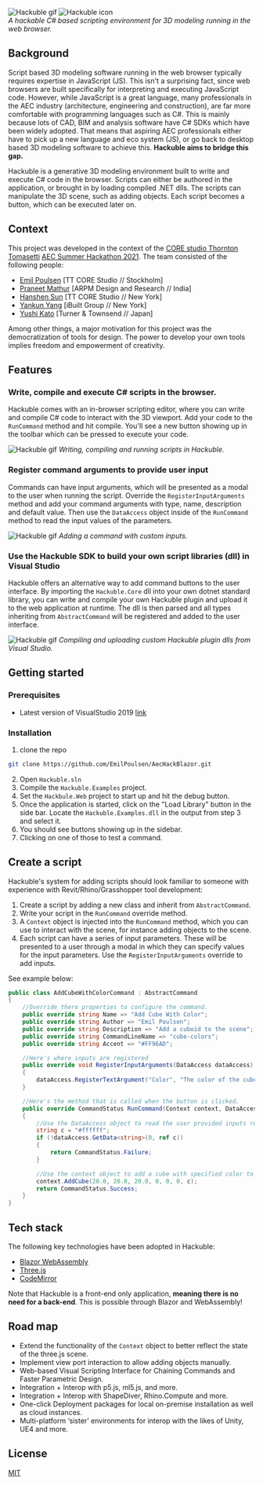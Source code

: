 ![Hackuble gif](Resources/hackuble.gif) ![Hackuble icon](src/Hackuble.Web/wwwroot/icon.png)  
*A hackable C# based scripting environment for 3D modeling running in the web browser.* 

## Background
Script based 3D modeling software running in the web browser typically requires expertise in JavaScript (JS). This isn't a surprising fact, since web browsers are built specifically for interpreting and executing JavaScript code. However, while JavaScript is a great language, many professionals in the AEC industry (architecture, engineering and construction), are far more comfortable with programming languages such as C#. This is mainly because lots of CAD, BIM and analysis software have C# SDKs which have been widely adopted. That means that aspiring AEC professionals either have to pick up a new language and eco system (JS), or go back to desktop based 3D modeling software to achieve this. **Hackuble aims to bridge this gap.**

Hackuble is a generative 3D modeling environment built to write and execute C# code in the browser. Scripts can either be authored in the application, or brought in by loading compiled .NET dlls. The scripts can manipulate the 3D scene, such as adding objects. Each script becomes a button, which can be executed later on.

## Context
This project was developed in the context of the [CORE studio Thornton Tomasetti](http://core.thorntontomasetti.com/) [AEC Summer Hackathon 2021](https://www.aectech.us/). The team consisted of the following people:
- [Emil Poulsen](https://github.com/EmilPoulsen) [TT CORE Studio // Stockholm]
- [Praneet Mathur](https://github.com/pm-Architect) [ARPM Design and Research // India]
- [Hanshen Sun](https://github.com/hanshenSun) [TT CORE Studio // New York]
- [Yankun Yang](https://github.com/simpleSketche) [iBuilt Group // New York]
- [Yushi Kato](https://github.com/YKato521) [Turner & Townsend // Japan]

Among other things, a major motivation for this project was the democratization of tools for design. The power to develop your own tools implies freedom and empowerment of creativity.

## Features

### Write, compile and execute C# scripts in the browser.
Hackuble comes with an in-browser scripting editor, where you can write and compile C# code to interact with the 3D viewport. Add your code to the `RunCommand` method and hit compile. You'll see a new button showing up in the toolbar which can be pressed to execute your code.

![Hackuble gif](gifs/hackuble-01-write-commands.gif)
*Writing, compiling and running scripts in Hackuble.*

### Register command arguments to provide user input
Commands can have input arguments, which will be presented as a modal to the user when running the script. Override the `RegisterInputArguments` method and add your command arguments with type, name, description and default value. Then use the `DataAccess` object inside of the `RunCommand` method to read the input values of the parameters.  

![Hackuble gif](gifs/hackuble-02-input-parameters.gif)
*Adding a command with custom inputs.*

### Use the Hackuble SDK to build your own script libraries (dll) in Visual Studio
Hackuble offers an alternative way to add command buttons to the user interface. By importing the `Hackuble.Core` dll into your own dotnet standard library, you can write and compile your own Hackuble plugin and upload it to the web application at runtime. The dll is then parsed and all types inheriting from `AbstractCommand` will be registered and added to the user interface.  

![Hackuble gif](gifs/hackuble-03-compile-plugin.gif)
*Compiling and uploading custom Hackuble plugin dlls from Visual Studio.*

## Getting started
### Prerequisites
* Latest version of VisualStudio 2019 [link](https://visualstudio.microsoft.com/downloads/)

### Installation
1. clone the repo

```sh
git clone https://github.com/EmilPoulsen/AecHackBlazor.git
```

2. Open `Hackuble.sln`
3. Compile the `Hackuble.Examples` project.
4. Set the `Hackbule.Web` project to start up and hit the debug button.
5. Once the application is started, click on the "Load Library" button in the side bar. Locate the `Hackuble.Examples.dll` in the output from step 3 and select it.
6. You should see buttons showing up in the sidebar.
7. Clicking on one of those to test a command.

## Create a script
Hackuble's system for adding scripts should look familiar to someone with experience with Revit/Rhino/Grasshopper tool development:

1. Create a script by adding a new class and inherit from `AbstractCommand`.
2. Write your script in the `RunCommand` override method.
3. A `Context` object is injected into the `RunCommand` method, which you can use to interact with the scene, for instance adding objects to the scene. 
4. Each script can have a series of input parameters. These will be presented to a user through a modal in which they can specify values for the input parameters. Use the `RegisterInputArguments` override to add inputs.

See example below:
```csharp
public class AddCubeWithColorCommand : AbstractCommand
{
    //Override there properties to configure the command.
    public override string Name => "Add Cube With Color";
    public override string Author => "Emil Poulsen";
    public override string Description => "Add a cuboid to the scene";
    public override string CommandLineName => "cube-colors";
    public override string Accent => "#FF96AD";

    //Here's where inputs are registered
    public override void RegisterInputArguments(DataAccess dataAccess)
    {
        dataAccess.RegisterTextArgument("Color", "The color of the cube in Hex Format", "#FF96AD");
    }

    //Here's the method that is called when the button is clicked.
    public override CommandStatus RunCommand(Context context, DataAccess dataAccess)
    {
        //Use the DataAccess object to read the user provided inputs registered above.
        string c = "#ffffff";
        if (!dataAccess.GetData<string>(0, ref c))
        {
            return CommandStatus.Failure;
        }

        //Use the context object to add a cube with specified color to the view port.
        context.AddCube(20.0, 20.0, 20.0, 0, 0, 0, c);
        return CommandStatus.Success;
    }
}
```

## Tech stack
The following key technologies have been adopted in Hackuble: 
- [Blazor WebAssembly](https://dotnet.microsoft.com/apps/aspnet/web-apps/blazor)
- [Three.js](https://threejs.org/)
- [CodeMirror](https://codemirror.net/)

Note that Hackuble is a front-end only application, **meaning there is no need for a back-end**. This is possible through Blazor and WebAssembly! 

## Road map
- Extend the functionality of the `Context` object to better reflect the state of the three.js scene.
- Implement view port interaction to allow adding objects manually.
- Web-based Visual Scripting Interface for Chaining Commands and Faster Parametric Design.
- Integration + Interop with p5.js, ml5.js, and more.
- Integration + Interop with ShapeDiver, Rhino.Compute and more.
- One-click Deployment packages for local on-premise installation as well as cloud instances.
- Multi-platform ‘sister’ environments for interop with the likes of Unity, UE4 and more.

## License
[MIT](LICENSE)